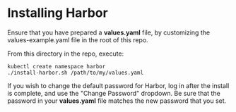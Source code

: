 # Installing Harbor

Ensure that you have prepared a **values.yaml** file, by customizing the values-example.yaml file in the root of this repo.

From this directory in the repo, execute:

```
kubectl create namespace harbor
./install-harbor.sh /path/to/my/values.yaml
```

If you wish to change the default password for Harbor, log in after the install is complete, and use the "Change Password" dropdown. Be sure that the password in your **values.yaml** file matches the new password that you set.